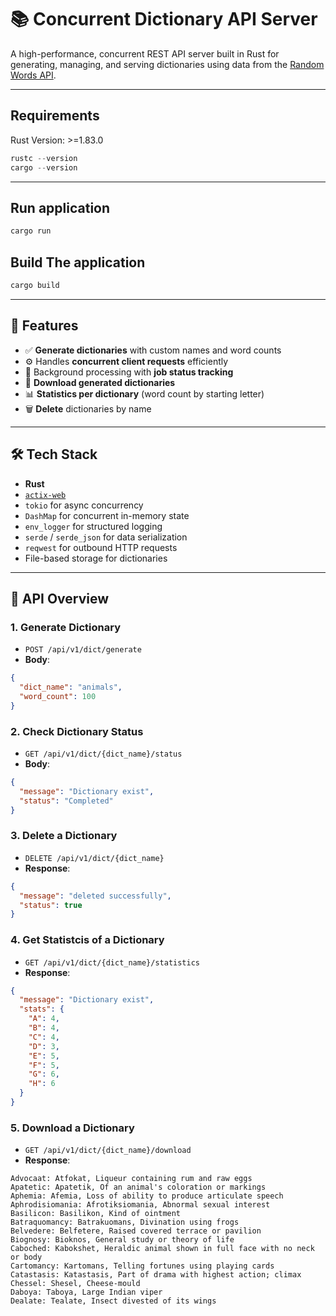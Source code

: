 # 📚 Concurrent Dictionary API Server

A high-performance, concurrent REST API server built in Rust for generating, managing, and serving dictionaries using data from the [Random Words API](https://random-words-api.vercel.app/word).

---
## Requirements
Rust Version: >=1.83.0
```rust
rustc --version
cargo --version
```

---
## Run application
```rust
cargo run
```

## Build The application
```rust
cargo build
```

---

## 🚀 Features

- ✅ **Generate dictionaries** with custom names and word counts
- ⚙️ Handles **concurrent client requests** efficiently
- 🔄 Background processing with **job status tracking**
- 📁 **Download generated dictionaries**
- 📊 **Statistics per dictionary** (word count by starting letter)
- 🗑️ **Delete** dictionaries by name

---

## 🛠️ Tech Stack

- **Rust**
- [`actix-web`](https://actix.rs/)
- `tokio` for async concurrency
- `DashMap` for concurrent in-memory state
- `env_logger` for structured logging
- `serde` / `serde_json` for data serialization
- `reqwest` for outbound HTTP requests
- File-based storage for dictionaries

---

## 📂 API Overview

### 1. **Generate Dictionary**
- `POST /api/v1/dict/generate`
- **Body**:
```json
{
  "dict_name": "animals",
  "word_count": 100
}
```

### 2. **Check Dictionary Status**
- `GET /api/v1/dict/{dict_name}/status`
- **Body**:
```json
{
  "message": "Dictionary exist",
  "status": "Completed"
}
```

### 3. **Delete a Dictionary**
- `DELETE /api/v1/dict/{dict_name}`
- **Response**:
```json
{
  "message": "deleted successfully",
  "status": true
}
```

### 4. **Get Statistcis of a Dictionary**
- `GET /api/v1/dict/{dict_name}/statistics`
- **Response**:
```json
{
  "message": "Dictionary exist",
  "stats": {
    "A": 4,
    "B": 4,
    "C": 4,
    "D": 3,
    "E": 5,
    "F": 5,
    "G": 6,
    "H": 6
  }
}
```

### 5. **Download a Dictionary**
- `GET /api/v1/dict/{dict_name}/download`
- **Response**:
```text
Advocaat: Atfokat, Liqueur containing rum and raw eggs  
Apatetic: Apatetik, Of an animal's coloration or markings  
Aphemia: Afemia, Loss of ability to produce articulate speech  
Aphrodisiomania: Afrotiksiomania, Abnormal sexual interest  
Basilicon: Basilikon, Kind of ointment  
Batraquomancy: Batrakuomans, Divination using frogs  
Belvedere: Belfetere, Raised covered terrace or pavilion  
Biognosy: Bioknos, General study or theory of life  
Caboched: Kabokshet, Heraldic animal shown in full face with no neck or body  
Cartomancy: Kartomans, Telling fortunes using playing cards  
Catastasis: Katastasis, Part of drama with highest action; climax   
Chessel: Shesel, Cheese-mould  
Daboya: Taboya, Large Indian viper  
Dealate: Tealate, Insect divested of its wings
```

